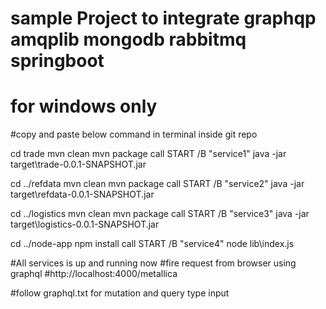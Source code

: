 # sample Project to integrate graphqp amqplib mongodb rabbitmq springboot 

#   for windows only 


#copy and paste below command in terminal inside git repo 

cd trade
mvn clean
mvn package
call START /B "service1" java -jar target\trade-0.0.1-SNAPSHOT.jar

cd ../refdata
mvn clean
mvn package
call START /B "service2" java -jar target\refdata-0.0.1-SNAPSHOT.jar

cd ../logistics
mvn clean
mvn package
call START /B "service3" java -jar target\logistics-0.0.1-SNAPSHOT.jar


cd ../node-app
npm install
call START /B "service4" node lib\index.js



#All services is up and running now 
#fire request from browser using graphql
#http://localhost:4000/metallica

#follow graphql.txt for mutation and query type input 


